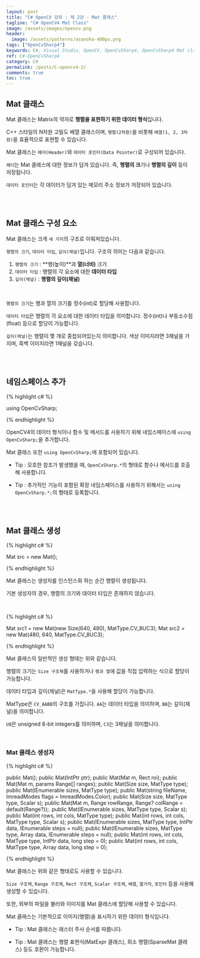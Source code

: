 ```yaml
---
layout: post
title: "C# OpenCV 강좌 : 제 2강 - Mat 클래스"
tagline: "C# OpenCV4 Mat Class"
image: /assets/images/opencv.png
header:
  image: /assets/patterns/asanoha-400px.png
tags: ["OpenCvSharp4"]
keywords: C#, Visual Studio, OpenCV, OpenCvSharp4, OpenCvSharp4 Mat class
ref: C#-OpenCvSharp4
category: C#
permalink: /posts/C-opencv4-2/
comments: true
toc: true
---
```


## Mat 클래스

Mat 클래스는 Matrix의 약자로 **행렬을 표현하기 위한 데이터 형식**입니다.

C++ 스타일의 N차원 고밀도 배열 클래스이며, `행렬(2차원)`을 비롯해 `배열(1, 2, 3차원)`을 효율적으로 표현할 수 있습니다.

Mat 클래스는 `헤더(Header)`와 `데이터 포인터(Data Pointer)`로 구성되어 있습니다.

`헤더`는 Mat 클래스에 대한 정보가 담겨 있습니다. 즉, **행렬의 크**기나 **행렬의 깊이** 등이 저장됩니다.

`데이터 포인터`는 각 데이터가 담겨 있는 메모리 주소 정보가 저장되어 있습니다.

<br>
<br>

## Mat 클래스 구성 요소

Mat 클래스는 크게 `세 가지`의 구조로 이뤄져있습니다.

`행렬의 크기`, `데이터 타입`, `깊이(채널)`입니다. 구조의 의미는 다음과 같습니다.

1. `행렬의 크기` : **행(높이)**과 **열(너비)** 크기
2. `데이터 타입` : 행렬의 각 요소에 대한 **데이터 타입**
3. `깊이(채널)` : **행렬의 깊이(채널)**

<br>

`행렬의 크기`는 행과 열의 크기를 정수(int)로 할당해 사용합니다.

`데이터 타입`은 행렬의 각 요소에 대한 데이터 타입을 의미합니다. 정수(int)나 부동소수점(float) 등으로 할당이 가능합니다.

`깊이(채널)`는 행렬이 몇 개로 중첩되어있는지 의미합니다. 색상 이미지라면 3채널을 가지며, 흑백 이미지라면 1채널을 갖습니다.

<br>
<br>

## 네임스페이스 추가

{% highlight c# %}

using OpenCvSharp;

{% endhighlight %}

OpenCV4의 데이터 형식이나 함수 및 메서드를 사용하기 위해 네임스페이스에 `using OpenCvSharp;`을 추가합니다.

Mat 클래스 또한 `using OpenCvSharp;`에 포함되어 있습니다.

- Tip : 모호한 참조가 발생했을 때, `OpenCvSharp.*`의 형태로 함수나 메서드를 호출해 사용합니다.

- Tip : 추가적인 기능이 포함된 확장 네임스페이스를 사용하기 위해서는 `using OpenCvSharp.*;`의 형태로 등록합니다.
  
<br>
<br>

## Mat 클래스 생성

{% highlight c# %}

Mat src = new Mat();

{% endhighlight %}

Mat 클래스는 생성자를 인스턴스화 하는 순간 행렬이 생성됩니다.

기본 생성자의 경우, 행렬의 크기와 데이터 타입은 존재하지 않습니다.

<br>

{% highlight c# %}

Mat src1 = new Mat(new Size(640, 480), MatType.CV_8UC3);
Mat src2 = new Mat(480, 640, MatType.CV_8UC3);

{% endhighlight %}

Mat 클래스의 일반적인 생성 형태는 위와 같습니다.

행렬의 크기는 `Size 구조체`를 사용하거나 `행과 열`에 값을 직접 입력하는 식으로 할당이 가능합니다.

데이터 타입과 깊이(채널)은 `MatType.*`을 사용해 할당이 가능합니다.

MatType은 `CV_AABB`의 구조를 가집니다. `AA`는 데이터 타입을 의미하며, `BB`는 깊이(채널)을 의미합니다.

`U8`은 unsigned 8-bit integers를 의미하며, `C3`는 3채널을 의미합니다.

<br>

### Mat 클래스 생성자

{% highlight c# %}

public Mat();
public Mat(IntPtr ptr);
public Mat(Mat m, Rect roi);
public Mat(Mat m, params Range[] ranges);
public Mat(Size size, MatType type);
public Mat(IEnumerable<int> sizes, MatType type);
public Mat(string fileName, ImreadModes flags = ImreadModes.Color);
public Mat(Size size, MatType type, Scalar s);
public Mat(Mat m, Range rowRange, Range? colRange = default(Range?));.
public Mat(IEnumerable<int> sizes, MatType type, Scalar s);
public Mat(int rows, int cols, MatType type);
public Mat(int rows, int cols, MatType type, Scalar s);
public Mat(IEnumerable<int> sizes, MatType type, IntPtr data, IEnumerable<long> steps = null);
public Mat(IEnumerable<int> sizes, MatType type, Array data, IEnumerable<long> steps = null);
public Mat(int rows, int cols, MatType type, IntPtr data, long step = 0);
public Mat(int rows, int cols, MatType type, Array data, long step = 0);

{% endhighlight %}

Mat 클래스는 위와 같은 형태로도 사용할 수 있습니다.

`Size 구조체`, `Range 구조체`, `Rect 구조체`, `Scalar 구조체`, `배열`, `열거자`, `포인터` 등을 사용해 생성할 수 있습니다.

또한, 외부의 파일을 불러와 이미지를 Mat 클래스에 할당해 사용할 수 있습니다.

Mat 클래스는 기본적으로 이미지(행렬)을 표시하기 위한 데이터 형식입니다.

- Tip : Mat 클래스는 래스터 주사 순서를 따릅니다.

- Tip : Mat 클래스는 행렬 표현식(MatExpr 클래스), 희소 행렬(SparseMat 클래스) 등도 호환이 가능합니다.